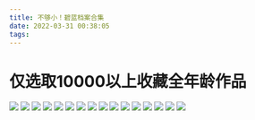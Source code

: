 ```yaml
---
title: 不够小！碧蓝档案合集
date: 2022-03-31 00:38:05
tags:
---
```

# 仅选取10000以上收藏**全年龄**作品

[![](https://pixiv.lolicon.cyou/img-original/img/2022/02/06/00/00/02/96029533_p0.png)](https://www.pixiv.net/artworks/96029533) 
[![](https://pixiv.lolicon.cyou/img-original/img/2022/01/14/23/48/12/95527155_p0.jpg)](https://www.pixiv.net/artworks/95527155)
[![](https://pixiv.lolicon.cyou/img-original/img/2021/12/12/23/18/34/94742086_p0.png)](https://www.pixiv.net/artworks/94742086) 
[![](https://pixiv.lolicon.cyou/img-original/img/2021/12/05/00/00/12/94568051_p0.jpg)](https://www.pixiv.net/artworks/94568051) 
[![](https://pixiv.lolicon.cyou/img-original/img/2021/11/25/14/44/22/94362509_p0.png)](https://www.pixiv.net/artworks/94362509) 
[![](https://pixiv.lolicon.cyou/img-original/img/2021/11/21/07/23/26/94268230_p0.png)](https://www.pixiv.net/artworks/94268230) 
[![](https://pixiv.lolicon.cyou/img-original/img/2021/11/17/00/00/16/94181285_p0.png)](https://www.pixiv.net/artworks/94181285) 
[![](https://pixiv.lolicon.cyou/img-original/img/2021/08/25/19/07/25/92253179_p0.jpg)](https://www.pixiv.net/artworks/92253179) 
[![](https://pixiv.lolicon.cyou/img-original/img/2021/08/23/21/31/53/92210856_p0.jpg)](https://www.pixiv.net/artworks/92210856) 
[![](https://pixiv.lolicon.cyou/img-original/img/2021/08/19/00/00/13/92088488_p0.jpg)](https://www.pixiv.net/artworks/92088488) 
[![](https://pixiv.lolicon.cyou/img-original/img/2021/08/16/17/53/03/92031659_p0.jpg)](https://www.pixiv.net/artworks/92031659) 
[![](https://pixiv.lolicon.cyou/img-original/img/2021/08/09/17/53/05/91845472_p0.png)](https://www.pixiv.net/artworks/91845472) 
[![](https://pixiv.lolicon.cyou/img-original/img/2021/07/28/04/15/58/91144962_p0.jpg)](https://www.pixiv.net/artworks/91144962) 
[![](https://pixiv.lolicon.cyou/img-original/img/2021/07/02/01/36/12/90948227_p0.png)](https://www.pixiv.net/artworks/90948227) 
[![](https://pixiv.lolicon.cyou/img-original/img/2021/03/04/00/00/09/88196541_p0.png)](https://www.pixiv.net/artworks/88196541) 
[![](https://pixiv.lolicon.cyou/img-original/img/2020/12/11/23/11/37/83514386_p0.png)](https://www.pixiv.net/artworks/83514386) 
[![]()]() 
[![]()]()
[![]()]() 
[![]()]() 
[![]()]() 
[![]()]() 
[![]()]() 
[![]()]() 
[![]()]() 
[![]()]() 
[![]()]() 
[![]()]() 
[![]()]() 
[![]()]()
[![]()]() 
[![]()]() 
[![]()]() 
[![]()]() 
[![]()]() 
[![]()]() 
[![]()]() 
[![]()]() 
[![]()]() 
[![]()]() 
[![]()]() 
[![]()]()
[![]()]() 
[![]()]() 
[![]()]() 
[![]()]() 
[![]()]() 
[![]()]() 
[![]()]() 
[![]()]() 
[![]()]() 
[![]()]() 
[![]()]() 
[![]()]() 